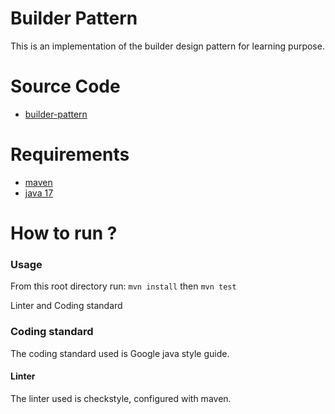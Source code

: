 # Builder Pattern
This is an implementation of the builder design pattern for learning purpose.

# Source Code
* [builder-pattern](https://github.com/hei-school/builder-pattern-Vohizy/tree/master)

# Requirements
* [maven]()
* [java 17](https://www.oracle.com/java/technologies/downloads/#java17)

# How to run ?
### Usage
From this root directory run:
```mvn install```
then
```mvn test```

Linter and Coding standard

### Coding standard

The coding standard used is Google java style guide.

#### Linter

The linter used is checkstyle, configured with maven.

